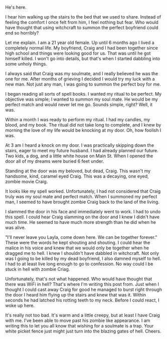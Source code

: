 He's here. 

I hear him walking up the stairs to the bed that we used to share. Instead of feeling the comfort I once felt from him, I feel nothing but fear. Who would have thought that using witchcraft to summon the perfect boyfriend could end so horribly? 

Let me explain. I am a 21 year old female. Up until 6 months ago I lived a completely normal life. My boyfriend, Craig and I had been together since high school and things were looking good for us. That was until he got himself killed. I won't go into details, but that's when I started dabbling into some unholy things. 

I always said that Craig was my soulmate, and I really believed he was the one for me. After months of grieving I decided I would try my luck with a new man. Not just any man, I was going to summon the perfect boy for me. 

I began reading all sorts of spell books. I wanted my ritual to be perfect. My objective was simple; I wanted to summon my soul mate. He would be my perfect match and would never let me go. Sounds simple, right? Well, it was. 

Within a month I was ready to perform my ritual. I had my candles, my blood, and my book. The ritual did not take long to complete, and I knew by morning the love of my life would be knocking at my door. Oh, how foolish I was. 

At 3 am I heard a knock on my door.  I was practically skipping down the stairs, eager to meet my future husband. I had already planned our future. Two kids, a dog, and a little white house on Main St. When I opened the door all of my dreams were buried 6 feet under. 

Standing at the door was my beloved, but dead, Craig. This wasn't my handsome, kind, caramel eyed Craig. This was a decaying, one eyed, zombie movie Craig. 

It looks like my spell worked. Unfortunately, I had not considered that Craig truly was my soul mate and perfect match. When I summoned my perfect man, I seemed to have brought zombie Craig back to the land of the living. 

I slammed the door in his face and immediately went to work.  I had to undo this spell. I could hear Craig slamming on the door and I knew I didn't have much time. He seemed to have much more strength than he did when he was alive. 

"I'll never leave you Layla, come down here. We can be together forever." These were the words he kept shouting and shouting. I could hear the malice in his voice and knew that we would only be together when he dragged me to hell. I knew I shouldn't have dabbled in witchcraft. Not only was I going to be killed by my dead boyfriend, I also damned myself to hell. I had to at least live long enough to go to confession. No way could I be stuck in hell with zombie Criag. 

Unfortunately, that's not what happened. Who would have thought that there was WiFi in hell? That's where I'm writing this post from. Just when I thought I could cast away Craig for good he managed to burst right through the door I heard him flying up the stairs and knew that was it. Within seconds he had latched his rotting teeth to my neck. Before I could react, I woke up here. 

It's really not too bad. It's warm and a little creepy, but at least I have Craig with me. I've been able to move past his zombie like appearance. I am writing this to let you all know that wishing for a soulmate is a trap. Your white picket fence just might just turn into the blazing gates of hell. Cheers.